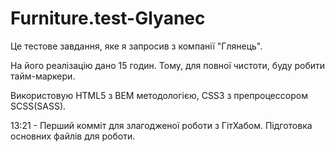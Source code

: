 # Furniture.test-Glyanec
Це тестове завдання, яке я запросив з компанії "Глянець".

На його реалізацію дано 15 годин. Тому, для повної чистоти, буду робити тайм-маркери.

Використовую HTML5 з BEM методологією, CSS3 з препроцессором SCSS(SASS).

13:21 - Перший комміт для злагодженої роботи з ГітХабом. Підготовка основних файлів для роботи.



